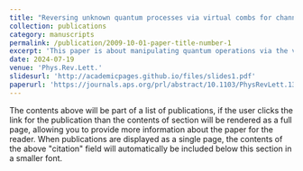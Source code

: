 ```yaml
---
title: "Reversing unknown quantum processes via virtual combs for channels with limited information"
collection: publications
category: manuscripts
permalink: /publication/2009-10-01-paper-title-number-1
excerpt: 'This paper is about manipulating quantum operations via the virtual comb framework.'
date: 2024-07-19
venue: 'Phys.Rev.Lett.'
slidesurl: 'http://academicpages.github.io/files/slides1.pdf'
paperurl: 'https://journals.aps.org/prl/abstract/10.1103/PhysRevLett.133.030801'
---
```


The contents above will be part of a list of publications, if the user clicks the link for the publication than the contents of section will be rendered as a full page, allowing you to provide more information about the paper for the reader. When publications are displayed as a single page, the contents of the above "citation" field will automatically be included below this section in a smaller font.
